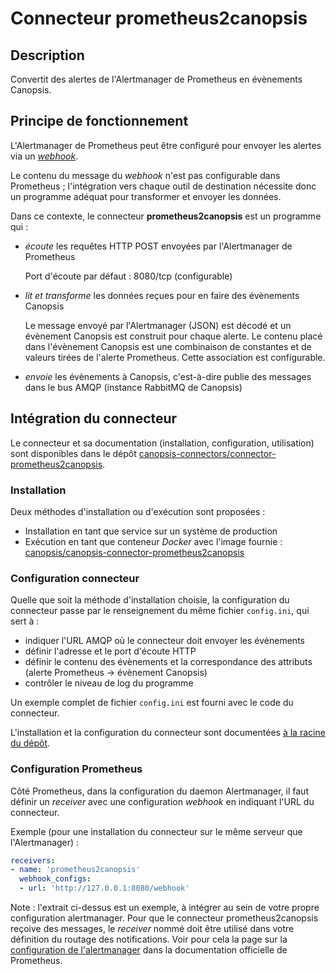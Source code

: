 # Connecteur prometheus2canopsis

## Description

Convertit des alertes de l'Alertmanager de Prometheus en évènements Canopsis.

## Principe de fonctionnement

L'Alertmanager de Prometheus peut être configuré pour envoyer les alertes
via un [*webhook*][webhook].

Le contenu du message du *webhook* n'est pas configurable dans Prometheus ;
l'intégration vers chaque outil de destination nécessite donc un programme
adéquat pour transformer et envoyer les données.

Dans ce contexte, le connecteur **prometheus2canopsis** est un programme qui :

- *écoute* les requêtes HTTP POST envoyées par l'Alertmanager de Prometheus

    Port d'écoute par défaut : 8080/tcp (configurable)

- *lit et transforme* les données reçues pour en faire des évènements Canopsis

    Le message envoyé par l'Alertmanager (JSON) est décodé et un évènement
    Canopsis est construit pour chaque alerte. Le contenu placé dans l'évènement
    Canopsis est une combinaison de constantes et de valeurs tirées de
    l'alerte Prometheus. Cette association est configurable.

- *envoie* les évènements à Canopsis, c'est-à-dire publie des messages dans le
bus AMQP (instance RabbitMQ de Canopsis)

[webhook]: https://prometheus.io/docs/alerting/latest/configuration/#webhook_config

## Intégration du connecteur

Le connecteur et sa documentation (installation, configuration, utilisation)
sont disponibles dans le dépôt
[canopsis-connectors/connector-prometheus2canopsis][upstream].

### Installation

Deux méthodes d'installation ou d'exécution sont proposées :

- Installation en tant que service sur un système de production
- Exécution en tant que conteneur *Docker* avec l'image fournie :  
[canopsis/canopsis-connector-prometheus2canopsis][docker-image]

[docker-image]: https://git.canopsis.net/docker/community/container_registry/179

### Configuration connecteur

Quelle que soit la méthode d'installation choisie, la configuration du 
connecteur passe par le renseignement du même fichier `config.ini`, qui sert à :

- indiquer l'URL AMQP où le connecteur doit envoyer les évènements
- définir l'adresse et le port d'écoute HTTP
- définir le contenu des évènements et la correspondance des attributs
(alerte Prometheus -> évènement Canopsis)
- contrôler le niveau de log du programme

Un exemple complet de fichier `config.ini` est fourni avec le code du
connecteur.

L'installation et la configuration du connecteur sont documentées
[à la racine du dépôt][upstream].

### Configuration Prometheus

Côté Prometheus, dans la configuration du daemon Alertmanager, il faut définir
un *receiver* avec une configuration *webhook* en indiquant l'URL du connecteur.

Exemple (pour une installation du connecteur sur le même serveur que
l'Alertmanager) :

```yaml
receivers:
- name: 'prometheus2canopsis'
  webhook_configs:
  - url: 'http://127.0.0.1:8080/webhook'
```

Note : l'extrait ci-dessus est un exemple, à intégrer au sein de votre propre
configuration alertmanager. Pour que le connecteur prometheus2canopsis reçoive
des messages, le *receiver* nommé doit être utilisé dans votre définition du
routage des notifications. Voir pour cela la page sur la
[configuration de l'alertmanager][alertmanager-config] dans la documentation
officielle de Prometheus.

[upstream]: https://git.canopsis.net/canopsis-connectors/connector-prometheus2canopsis
[alertmanager-config]: https://prometheus.io/docs/alerting/latest/configuration/
